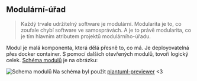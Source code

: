 ## Modulární-úřad

> Každý trvale udržitelný software je modulární.
Modularita je to, co zoufale chybí software ve samosprávách.
A je to právě modularita, co je tím hlavním atributem projektů modulárního-úřadu.

Modul je malá komponenta, která dělá přesně to, co má. 
Je deployovatelná přes docker container.
S pomocí dalších otevřených modulů, tovoří logický celek.
[Schéma modulů](https://github.com/modularni-urad/modularni-urad.github.io/blob/master/doc/architecture.plant) je na obrázku:

![Schema modulů](https://www.plantuml.com/plantuml/img/ZLNDKjim4BxhANPoAZCut9bEXvHq6AQKflmCXuQ3a1TRO4kk99EI3W_30_GHUigBLP8bsGuvuCd1scz_FktkvnnfGvLfwueORYg4MkPjHPNWMQje3XaSoxgH0eM1EQU5eZKXb1cfO9RNN8JtOsxu6WKXGkO84m_13TxDccO2L0DTKVX3m3u_5_H20dKEjvtXYkh7aK6Q4bLdwUYWlYKlCNSeDSpEnjb3cfClts5XxyOPRoZ3KV9XMbR9DeTJOL09D3PHAdLUSF4RSiaUKIt5vUNPFh1M6rbRMqsvs8VfTEeP2EyPE1pGXXyqLCdR3h8av00fK3QELXFW4vIUPZFmeQqf0pophmF4s6xLL0JmgZlrb9qtp3tZIUGpYybSLklgFSzFPoIdXjvHRSDQxMuOp_vArzOq_npI-g6DqtgWwxTpT_SDY2_gQa7Dyxp25LMOwd-xIUruYLmcTbHT2tRMIAXFKiHslQ_QkBilVQT2wxQRjNWsfHHmDMXpQ7bWP10KBqe3ydw4kEThrCepL6k4HczUJG8vFC435vj_h8G7kdvccx-icooAt2TE_LX8RGg5MzpwSGNyyiUP7rNJ7LFu1UPSXxrz4wmSsD-bmdj_bTxidcjMogVDg_s1Hgsv57gRAUb4dkLo9R9FJk4aIZFQh2w9KtuyHuqHjikO51WHBoexBY-WP7MBTcZf_cfH6rXnKov5u7WwNmecvID7Cf1LYaoRyvxmk1unE8pwFQ5UWwalJdD-FREsyPToy26y3QJ3C3yEwsK_hgXJ6M9L2rd8UWXSt4jOsmHsunIj16UMaSA2QwDQqWbuuDwk-HCrME5IV12qKLDOmzbyjjWZn9SB37kL9fOsm7qXVC6z7SudVMTtHf1cDC6mhiMR2KN4R3L_s_un2_jwP1VI_NVz1m00)
Na schéma byl použit [plantuml-previewer](https://sujoyu.github.io/plantuml-previewer/) <3
